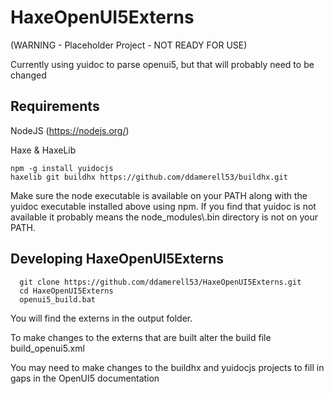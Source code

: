 # HaxeOpenUI5Externs 
(WARNING - Placeholder Project - NOT READY FOR USE)

Currently using yuidoc to parse openui5, but that will probably need to be changed
## Requirements
 NodeJS (https://nodejs.org/)
 
 Haxe & HaxeLib

```
npm -g install yuidocjs
haxelib git buildhx https://github.com/ddamerell53/buildhx.git
```

Make sure the node executable is available on your PATH along with the yuidoc executable installed above using npm.  If you find that yuidoc is not available it probably means the node_modules\\.bin directory is not on your PATH.

## Developing HaxeOpenUI5Externs 
```
  git clone https://github.com/ddamerell53/HaxeOpenUI5Externs.git
  cd HaxeOpenUI5Externs
  openui5_build.bat
```

You will find the externs in the output folder.

To make changes to the externs that are built alter the build file build_openui5.xml

You may need to make changes to the buildhx and yuidocjs projects to fill in gaps in the OpenUI5 documentation


